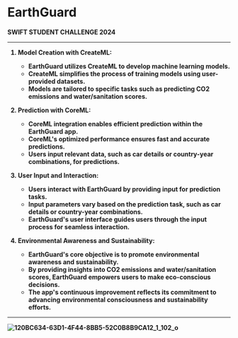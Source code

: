 # EarthGuard

<b>SWIFT STUDENT CHALLENGE 2024<b>
<hr>


1. **Model Creation with CreateML:**
   - EarthGuard utilizes CreateML to develop machine learning models.
   - CreateML simplifies the process of training models using user-provided datasets.
   - Models are tailored to specific tasks such as predicting CO2 emissions and water/sanitation scores.

2. **Prediction with CoreML:**
   - CoreML integration enables efficient prediction within the EarthGuard app.
   - CoreML's optimized performance ensures fast and accurate predictions.
   - Users input relevant data, such as car details or country-year combinations, for predictions.

3. **User Input and Interaction:**
   - Users interact with EarthGuard by providing input for prediction tasks.
   - Input parameters vary based on the prediction task, such as car details or country-year combinations.
   - EarthGuard's user interface guides users through the input process for seamless interaction.

4. **Environmental Awareness and Sustainability:**
   - EarthGuard's core objective is to promote environmental awareness and sustainability.
   - By providing insights into CO2 emissions and water/sanitation scores, EarthGuard empowers users to make eco-conscious decisions.
   - The app's continuous improvement reflects its commitment to advancing environmental consciousness and sustainability efforts.
  


<hr>

![120BC634-63D1-4F44-8BB5-52C0B8B9CA12_1_102_o](https://github.com/Viku69/EarthGuard/assets/113547823/c2b7e8f8-13ab-4952-a8eb-87106281aeff)



